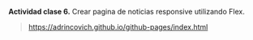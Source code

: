 **Actividad clase 6.**
Crear pagina de noticias responsive utilizando Flex.
>https://adrincovich.github.io/github-pages/index.html